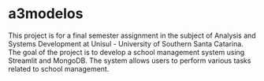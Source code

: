 # a3modelos
This project is for a final semester assignment in the subject of Analysis and Systems Development at Unisul - University of Southern Santa Catarina. The goal of the project is to develop a school management system using Streamlit and MongoDB. The system allows users to perform various tasks related to school management. 
